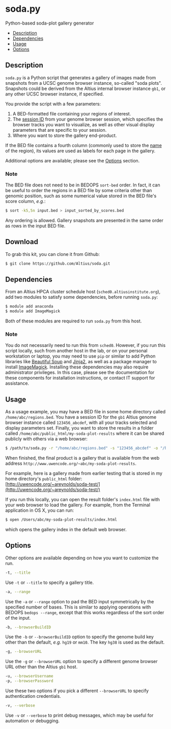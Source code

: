 # soda.py
Python-based soda-plot gallery generator

- [Description](#description)
- [Dependencies](#dependencies)
- [Usage](#usage)
- [Options](#options)

## Description

`soda.py` is a Python script that generates a gallery of images made from snapshots from a UCSC genome browser instance, so-called "soda plots". Snapshots could be derived from the Altius internal browser instance `gb1`, or any other UCSC browser instance, if specified.

You provide the script with a few parameters:

1. A BED-formatted file containing your regions of interest.
2. The [session ID](https://genome.ucsc.edu/goldenpath/help/hgSessionHelp.html) from your genome browser session, which specifies the browser tracks you want to visualize, as well as other visual display parameters that are specific to your session.
3. Where you want to store the gallery end-product.

If the BED file contains a fourth column (commonly used to store the [name](https://genome.ucsc.edu/FAQ/FAQformat.html#format1) of the region), its values are used as labels for each page in the gallery.

Additional options are available; please see the [Options](#options) section.

### Note

The BED file does not need to be in BEDOPS `sort-bed` order. In fact, it can be useful to order the regions in a BED file by some criteria other than genomic position, such as some numerical value stored in the BED file's score column, *e.g.*:

```bash
$ sort -k5,5n input.bed > input_sorted_by_scores.bed
```

Any ordering is allowed. Gallery snapshots are presented in the same order as rows in the input BED file.

## Download

To grab this kit, you can clone it from Github:

```bash
$ git clone https://github.com/Altius/soda.git
```

## Dependencies

From an Altius HPCA cluster schedule host (`sched0.altiusinstitute.org`), add two modules to satisfy some dependencies, before running `soda.py`:

```bash
$ module add anaconda
$ module add ImageMagick
```

Both of these modules are required to run `soda.py` from this host.

### Note

You do not necessarily need to run this from `sched0`. However, if you run this script locally, such from another host in the lab, or on your personal workstation or laptop, you may need to use `pip` or similar to add Python libraries like [Beautiful Soup](https://pypi.python.org/pypi/beautifulsoup4) and [Jinja2](https://pypi.python.org/pypi/Jinja2), as well as a package manager to install [ImageMagick](http://www.imagemagick.org). Installing these dependencies may also require administrator privileges. In this case, please see the documentation for these components for installation instructions, or contact IT support for assistance.

## Usage

As a usage example, you may have a BED file in some home directory called `/home/abc/regions.bed`. You have a session ID for the `gb1` Altius genome browser instance called `123456_abcdef`, with all your tracks selected and display parameters set. Finally, you want to store the results in a folder called `/home/abc/public_html/my-soda-plot-results` where it can be shared publicly with others via a web browser:

```bash
$ /path/to/soda.py -r "/home/abc/regions.bed" -s "123456_abcdef" -o "/home/abc/public_html/my-soda-plot-results"
```

When finished, the final product is a gallery that is available from the web address `http://www.uwencode.org/~abc/my-soda-plot-results`.

For example, here is a gallery made from earlier testing that is stored in my home directory's `public_html` folder: [http://uwencode.org/~areynolds/soda-test/](http://uwencode.org/~areynolds/soda-test/)

If you run this locally, you can open the result folder's `index.html` file with your web browser to load the gallery. For example, from the Terminal application in OS X, you can run:

```bash
$ open /Users/abc/my-soda-plot-results/index.html
```

which opens the gallery index in the default web browser.

## Options

Other options are available depending on how you want to customize the run.

```bash
-t, --title
```

Use `-t` or `--title` to specify a gallery title.

```bash
-a, --range
```

Use the `-a` or `--range` option to pad the BED input symmetrically by the specified number of bases. This is similar to applying operations with BEDOPS `bedops --range`, except that this works regardless of the sort order of the input.

```bash
-b, --browserBuildID
```

Use the `-b` or `--browserBuildID` option to specify the genome build key other than the default, *e.g.* `hg19` or `mm10`. The key `hg38` is used as the default.

```bash
-g, --browserURL
```

Use the `-g` or `--browserURL` option to specify a different genome browser URL other than the Altius `gb1` host.

```bash
-u, --browserUsername
-p, --browserPassword
```

Use these two options if you pick a different `--browserURL` to specify authentication credentials.

```bash
-v, --verbose
```

Use `-v` or `--verbose` to print debug messages, which may be useful for automation or debugging.
